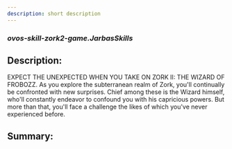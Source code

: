 ```yaml
---
description: short description
---
```


### _ovos-skill-zork2-game.JarbasSkills_  
## Description:  
EXPECT THE UNEXPECTED WHEN YOU TAKE ON ZORK II: THE WIZARD OF FROBOZZ.
As you explore the subterranean realm of Zork, you'll continually be confronted with new surprises. Chief among these is the Wizard himself, who'll constantly endeavor to confound you with his capricious powers. But more than that, you'll face a challenge the likes of which you've never experienced before.  
  
  
  
## Summary:  
